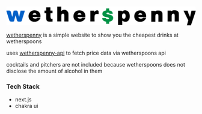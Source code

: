![wetherspenny](public/static/TextLogo.svg "title")

[wetherspenny](https://www.wetherspenny.com) is a simple website to show you the cheapest drinks at wetherspoons

uses [wetherspenny-api](https://github.com/charliertm/wetherspenny-api) to fetch price data via wetherspoons api

cocktails and pitchers are not included because wetherspoons does not disclose the amount of alcohol in them

### Tech Stack

- next.js
- chakra ui
